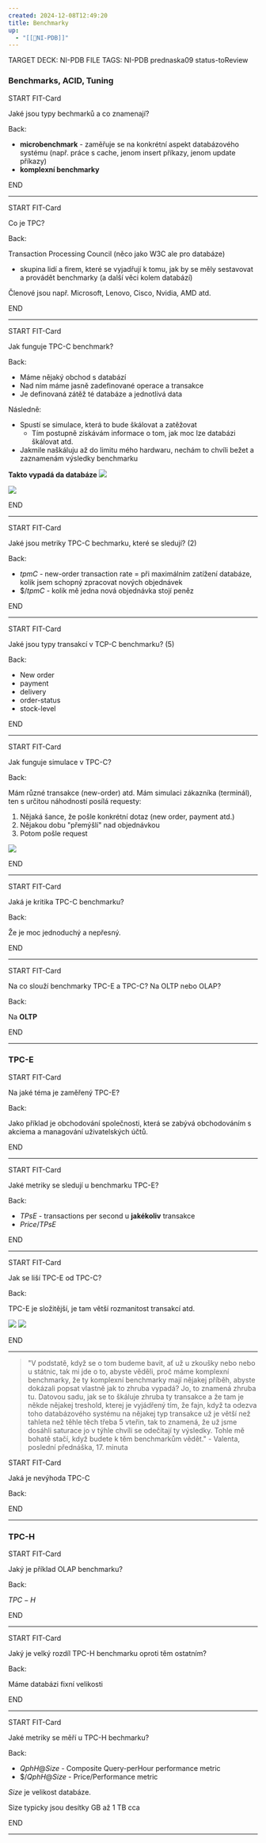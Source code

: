 ```yaml
---
created: 2024-12-08T12:49:20
title: Benchmarky
up:
  - "[[📖NI-PDB]]"
---
```


TARGET DECK: NI-PDB
FILE TAGS: NI-PDB prednaska09 status-toReview

### Benchmarks, ACID, Tuning

START
FIT-Card

Jaké jsou typy bechmarků a co znamenají?

Back:

- **microbenchmark** - zaměřuje se na konkrétní aspekt databázového systému (např. práce s cache, jenom insert příkazy, jenom update příkazy)
- **komplexní benchmarky**
<!--ID: 1735205748903-->
END

---


START
FIT-Card

Co je TPC?

Back:

Transaction Processing Council (něco jako W3C ale pro databáze)
- skupina lidí a firem, které se vyjadřují k tomu, jak by se měly sestavovat a provádět benchmarky (a další věci kolem databází)

<!-- ExampleStart -->
Členové jsou např. Microsoft, Lenovo, Cisco, Nvidia, AMD atd.
<!-- ExampleEnd -->
<!--ID: 1735205748906-->
END

---


START
FIT-Card

Jak funguje TPC-C benchmark?

Back:

- Máme nějaký obchod s databází
- Nad ním máme jasně zadefinované operace a transakce
- Je definovaná zátěž té databáze a jednotlivá data

Následně:
- Spustí se simulace, která to bude škálovat a zatěžovat
	- Tím postupně získávám informace o tom, jak moc lze databázi škálovat atd.
- Jakmile naškáluju až do limitu mého hardwaru, nechám to chvíli bežet a zaznamenám výsledky benchmarku

<!-- ImageStart -->
**Takto vypadá da databáze**
![](../../../Assets/Pasted%20image%2020241208133108.png)

![](../../../Assets/Pasted%20image%2020241208133101.png)
<!-- ImageEnd -->
<!--ID: 1735205748908-->
END

---


START
FIT-Card

Jaké jsou metriky TPC-C bechmarku, které se sledují? (2)

Back:

- $tpmC$ - new-order transaction rate = při maximálním zatížení databáze, kolik jsem schopný zpracovat nových objednávek
- $\$/tpmC$ - kolik mě jedna nová objednávka stojí peněz 
<!--ID: 1735205748911-->
END

---


START
FIT-Card

Jaké jsou typy transakcí v TCP-C benchmarku? (5)

Back:

- New order
- payment
- delivery
- order-status
- stock-level
<!--ID: 1735205748913-->
END

---


START
FIT-Card

Jak funguje simulace v TPC-C?

Back:

Mám různé transakce (new-order) atd. Mám simulaci zákazníka (terminál), ten s určitou náhodností posílá requesty:
1. Nějaká šance, že pošle konkrétní dotaz (new order, payment atd.)
2. Nějakou dobu "přemýšlí" nad objednávkou
3. Potom pošle request

<!-- ImageStart -->
![](../../../Assets/Pasted%20image%2020241208133525.png)
<!-- ImageEnd -->
<!--ID: 1735205748916-->
END

---


START
FIT-Card

Jaká je kritika TPC-C benchmarku?

Back:

Že je moc jednoduchý a nepřesný.
<!--ID: 1735205748918-->
END

---


START
FIT-Card

Na co slouží benchmarky TPC-E a TPC-C? Na OLTP nebo OLAP?

Back:

Na **OLTP**
<!--ID: 1735205748921-->
END

---


### TPC-E


START
FIT-Card

Na jaké téma je zaměřený TPC-E? 

Back:

Jako příklad je obchodování společnosti, která se zabývá obchodováním s akciema a managování uživatelských účtů.
<!--ID: 1735205748923-->
END

---


START
FIT-Card

Jaké metriky se sledují u benchmarku TPC-E?

Back:

- $TPsE$ - transactions per second u **jakékoliv** transakce
- $Price/TPsE$
<!--ID: 1735205748926-->
END

---


START
FIT-Card

Jak se liší TPC-E od TPC-C?

Back:

TPC-E je složitější, je tam větší rozmanitost transakcí atd.

<!-- DetailInfoStart -->
![](../../../Assets/Pasted%20image%2020241220111540.png)
![](../../../Assets/Pasted%20image%2020241220111612.png)
<!-- DetailInfoEnd -->
<!--ID: 1735205748929-->
END

---

> "V podstatě, když se o tom budeme bavit, ať už u zkoušky nebo nebo u státnic, tak mi jde o to, abyste věděli, proč máme komplexní benchmarky, že ty komplexní benchmarky mají nějakej příběh, abyste dokázali popsat vlastně jak to zhruba vypadá? Jo, to znamená zhruba tu. Datovou sadu, jak se to škáluje zhruba ty transakce a že tam je někde nějakej treshold, kterej je vyjádřený tím, že fajn, když ta odezva toho databázového systému na nějakej typ transakce už je větší než tahleta než těhle těch třeba 5 vteřin, tak to znamená, že už jsme dosáhli saturace jo v týhle chvíli se odečítají ty výsledky. Tohle mě bohatě stačí, když budete k těm benchmarkům vědět." - Valenta, poslední přednáška, 17. minuta


START
FIT-Card

Jaká je nevýhoda TPC-C

Back:
<!--ID: 1735205748931-->
END

---

### TPC-H
START
FIT-Card

Jaký je příklad OLAP benchmarku?

Back:

$TPC-H$
<!--ID: 1735205748934-->
END

---


START
FIT-Card

Jaký je velký rozdíl TPC-H benchmarku oproti těm ostatním?

Back:

Máme databázi fixní velikosti
<!--ID: 1735205748936-->
END

---


START
FIT-Card

Jaké metriky se měří u TPC-H bechmarku?

Back:

- $QphH@Size$ - Composite Query-perHour performance metric
- $\$/QphH@Size$ - Price/Performance metric

$Size$ je velikost databáze.

<!-- DetailInfoStart -->
Size typicky jsou desítky GB až 1 TB cca
<!-- DetailInfoEnd -->
<!--ID: 1735205748939-->
END

---
